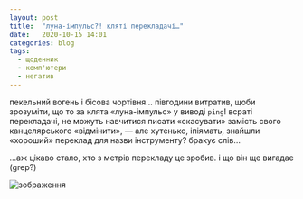```yaml
---
layout: post
title:  "луна-імпульс?! кляті перекладачі…"
date:   2020-10-15 14:01
categories: blog
tags: 
  - щоденник
  - комп'ютери
  - негатив
---
```

пекельний вогень і бісова чортівня… півгодини витратив, щоби зрозуміти, що то за клята «луна-імпульс» у виводі `ping`! всраті перекладачі, не можуть навчитися писати «скасувати» замість свого канцелярського «відмінити», — але хутенько, іпіямать, знайшли «хороший» переклад для назви інструменту? бракує слів…

…аж цікаво стало, хто з метрів перекладу це зробив. і що він ще вигадає (grep?)

![зображення](/assets/images/2020/2020-10-15-ping.jpg)
